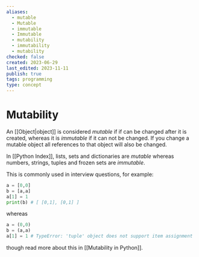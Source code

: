 ```yaml
---
aliases:
  - mutable
  - Mutable
  - immutable
  - Immutable
  - mutability
  - immutability
  - mutability
checked: false
created: 2023-06-29
last_edited: 2023-11-11
publish: true
tags: programming
type: concept
---
```

# Mutability

An [[Object|object]] is considered *mutable* if if can be changed after it is created, whereas it is *immutable* if it can not be changed. If you change a mutable object all references to that object will also be changed.

In [[Python Index]], lists, sets and dictionaries are *mutable* whereas numbers, strings, tuples and frozen sets are *immutable*.

This is commonly used in interview questions, for example:

```python
a = [0,0]
b = [a,a]
a[1] = 1
print(b) # [ [0,1], [0,1] ]
```

whereas

```python
a = (0,0)
b = (a,a)
a[1] = 1 # TypeError: 'tuple' object does not support item assignment
```

though read more about this in [[Mutability in Python]].

